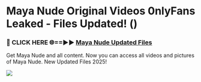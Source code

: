 # Maya Nude Original Videos 0nlyFans Leaked - Files Updated! ()

<h3>🔴 CLICK HERE 🌐==►► <a href="https://tinyurl.com/2p9ay9w9" rel="nofollow">Maya Nude Updated Files</a></h3>

Get Maya Nude and all content. Now you can access all videos and pictures of Maya Nude. New Updated Files 2025!

[![](https://i.imgur.com/KQgVmj3.gif)](https://tinyurl.com/2p9ay9w9)

